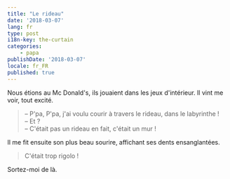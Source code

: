 ```yaml
---
title: "Le rideau"
date: '2018-03-07'
lang: fr
type: post
i18n-key: the-curtain
categories:
    - papa
publishDate: '2018-03-07'
locale: fr_FR
published: true
---
```


Nous étions au Mc Donald's, ils jouaient dans les jeux d'intérieur. Il vint me voir, tout excité.

<!-- more -->

> – P'pa, P'pa, j'ai voulu courir à travers le rideau, dans le labyrinthe !  
> – Et ?  
> – C'était pas un rideau en fait, c'était un mur !

Il me fit ensuite son plus beau sourire, affichant ses dents ensanglantées.

> C'était trop rigolo !

Sortez-moi de là.